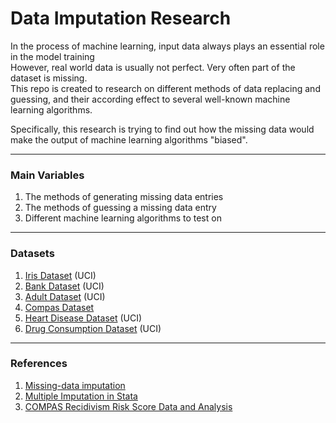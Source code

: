 # Data Imputation Research  

In the process of machine learning, input data always plays an essential role in the model training  
However, real world data is usually not perfect. Very often part of the dataset is missing.  
This repo is created to research on different methods of data replacing and guessing, and their according effect to several well-known machine learning algorithms.  

Specifically, this research is trying to find out how the missing data would make the output of machine learning algorithms "biased".  

------

### Main Variables  
1. The methods of generating missing data entries  
2. The methods of guessing a missing data entry  
3. Different machine learning algorithms to test on  

------

### Datasets
1. [Iris Dataset](https://archive.ics.uci.edu/ml/datasets/Iris) (UCI)  
2. [Bank Dataset](https://archive.ics.uci.edu/ml/datasets/Bank+Marketing) (UCI)  
3. [Adult Dataset](https://archive.ics.uci.edu/ml/datasets/Adult) (UCI)  
4. [Compas Dataset](https://github.com/propublica/compas-analysis/)  
5. [Heart Disease Dataset](https://archive.ics.uci.edu/ml/datasets/Heart+Disease) (UCI)  
6. [Drug Consumption Dataset](https://archive.ics.uci.edu/ml/datasets/Drug+consumption+%28quantified%29) (UCI)  

------

### References  
1. [Missing-data imputation](http://www.stat.columbia.edu/~gelman/arm/missing.pdf)  
2. [Multiple Imputation in Stata](https://stats.idre.ucla.edu/stata/seminars/mi_in_stata_pt1_new/)  
3. [COMPAS Recidivism Risk Score Data and Analysis](https://www.propublica.org/datastore/dataset/compas-recidivism-risk-score-data-and-analysis)  